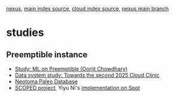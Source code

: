[nexus](https://robfatland.github.io/nexus), [main index source](https://github.com/robfatland/nexus/blob/gh-pages/index.md), 
[cloud index source](https://github.com/robfatland/nexus/blob/gh-pages/cloud/index.md), [nexus main branch](https://github.com/robfatland/nexus/tree/main)

# studies

## Preemptible instance

- [Study: ML on Preemptible (Oorjit Chowdhary)](https://github.com/oorjitchowdhary/ml-training-preemptible-vms/blob/main/README.md)
- [Data system study: Towards the second 2025 Cloud Clinic](https://student-atomic-portal.azurewebsites.net/api/lookup?name=Carbon)
- [Neotoma Paleo Database](https://www.neotomadb.org/)
- [SCOPED project](https://seisscoped.org/),
Yiyu Ni's [implementation on Spot](https://github.com/SeisSCOPED/QuakeScope/blob/6d7ac909cce0889d4a33b6373dea7b4842694bc2/sb_catalog/configs/job_definition_picking.yaml)
